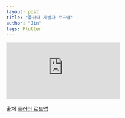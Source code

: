 ```yaml
---
layout: post
title: "플러터 개발자 로드맵"
author: "Jin"
tags: Flutter
---
```


![플러터 개발자 로드맵](https://roadmap.sh/pdfs/roadmaps/flutter.pdf)

출처 [플러터 로드맵](https://roadmap.sh/flutter)